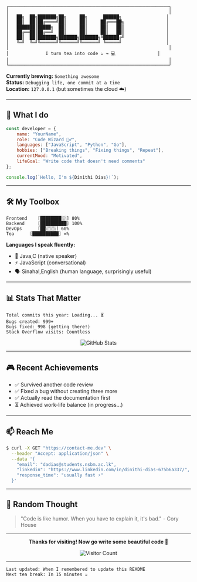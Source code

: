 ```
┌─────────────────────────────────────────────────────────────┐
│                                                             │
│   ██╗  ██╗███████╗██╗     ██╗      ██████╗                 │
│   ██║  ██║██╔════╝██║     ██║     ██╔═══██╗                │
│   ███████║█████╗  ██║     ██║     ██║   ██║                │
│   ██╔══██║██╔══╝  ██║     ██║     ██║   ██║                │
│   ██║  ██║███████╗███████╗███████╗╚██████╔╝                │
│   ╚═╝  ╚═╝╚══════╝╚══════╝╚══════╝ ╚═════╝                 │
│                                                             │
│              I turn tea into code ☕ → 💻                │
│                                                             │
└─────────────────────────────────────────────────────────────┘
```

**Currently brewing:** `Something awesome`  
**Status:** `Debugging life, one commit at a time`  
**Location:** `127.0.0.1` (but sometimes the cloud ☁️)

---

## 🎯 What I do

```javascript
const developer = {
    name: "YourName",
    role: "Code Wizard 🧙‍♂️",
    languages: ["JavaScript", "Python", "Go"],
    hobbies: ["Breaking things", "Fixing things", "Repeat"],
    currentMood: "Motivated",
    lifeGoal: "Write code that doesn't need comments"
};

console.log(`Hello, I'm ${Dinithi Dias}!`);
```

---

## 🛠️ My Toolbox

```
Frontend    [████████░░] 80%
Backend     [██████████] 100%
DevOps      [██░░░░] 60%
Tea      [██████████] ∞%
```

**Languages I speak fluently:**
- 🐍 Java,C (native speaker)
- ⚡ JavaScript (conversational)
- 🗣️ Sinahal,English (human language, surprisingly useful)

---

## 📊 Stats That Matter

```
Total commits this year: Loading... ⏳
Bugs created: 999+
Bugs fixed: 998 (getting there!)
Stack Overflow visits: Countless
```

<div align="center">

![GitHub Stats](https://github-readme-stats.vercel.app/api?username=dinidias&show_icons=true&theme=dark&hide_border=true&bg_color=0d1117&title_color=58a6ff&text_color=c9d1d9&icon_color=58a6ff)

</div>

---

## 🎮 Recent Achievements

- ✅ Survived another code review
- ✅ Fixed a bug without creating three more
- ✅ Actually read the documentation first
- ⏳ Achieved work-life balance (in progress...)

---

## 📫 Reach Me

```bash
$ curl -X GET "https://contact-me.dev" \
  --header "Accept: application/json" \
  --data '{
    "email": "dadias@students.nsbm.ac.lk",
    "linkedin": "https://www.linkedin.com/in/dinithi-dias-675b6a337/",
    "response_time": "usually fast ⚡"
  }'
```

---

## 💭 Random Thought

> "Code is like humor. When you have to explain it, it's bad." - Cory House

---

<div align="center">

**Thanks for visiting! Now go write some beautiful code 🚀**

![Visitor Count](https://komarev.com/ghpvc/?username=dinidias&color=blueviolet&style=flat-square&label=Curious+Visitors)

</div>

---

```
Last updated: When I remembered to update this README
Next tea break: In 15 minutes ☕
```

<!--
**dinidias/dinidias** is a ✨ _special_ ✨ repository because its `README.md` (this file) appears on your GitHub profile.

Here are some ideas to get you started:

- 🔭 I’m currently working on ...
- 🌱 I’m currently learning ...
- 👯 I’m looking to collaborate on ...
- 🤔 I’m looking for help with ...
- 💬 Ask me about ...
- 📫 How to reach me: ...
- 😄 Pronouns: ...
- ⚡ Fun fact: ...
-->
